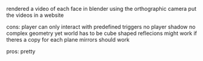 rendered a video of each face in blender using the orthographic camera
put the videos in a website

cons:
player can only interact with predefined triggers
no player shadow
no complex geometry yet
world has to be cube shaped
reflecions might work if theres a copy for each plane
mirrors should work

pros:
pretty
